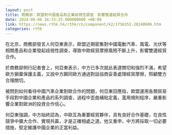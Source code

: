 ```yaml
---
layout: post
title: 商務部：歐盟對中國產品和企業歧視性調查　影響雙邊經貿合作
date: 2024-06-06 16:33:25.000000000 +08:00
link: https://news.rthk.hk/rthk/ch/component/k2/1756352-20240606.htm
categories: rthk
---
```


在北京，商務部發言人何亞東表示，歐盟近期密集對中國電動汽車、風電、光伏等相關產品和企業發起歧視性調查，導致中歐經貿摩擦風險不斷上升，影響雙邊經貿合作。

於商務部例行記者會上，何亞東表示，中方已多次就此表達關切和強烈不滿，希望歐方摒棄保護主義，又說中方願同歐方通過對話協商妥善處理經貿摩擦，照顧雙方合理關切。

被問到如何看待中國汽車企業對歐合作的問題，何亞東回應指，歐盟運用各類貿易手段對中國企業和產品的系列調查，過程中歪曲補貼定義，濫用規則程序，嚴重影響企業對歐洲的投資合作信心。

何亞東強調，中方始終認為，中歐互為重要經貿夥伴，具有良好合作基礎，在良性競爭中擴大合作、實現共贏，才是正確相處之道。他又重申，中方將採取一切必要措施，堅定維護中國企業的正當利益。
